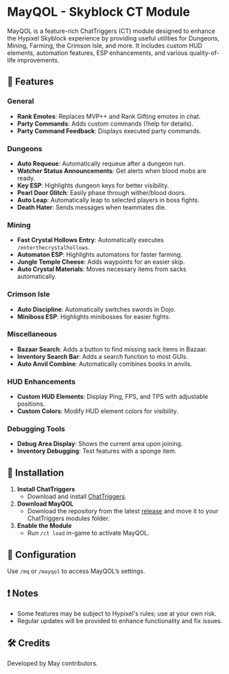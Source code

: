 # MayQOL - Skyblock CT Module  

MayQOL is a feature-rich ChatTriggers (CT) module designed to enhance the Hypixel Skyblock experience by providing useful utilities for Dungeons, Mining, Farming, the Crimson Isle, and more. It includes custom HUD elements, automation features, ESP enhancements, and various quality-of-life improvements.

## 📌 Features  

### **General**  
- **Rank Emotes**: Replaces MVP++ and Rank Gifting emotes in chat.  
- **Party Commands**: Adds custom commands (!help for details).  
- **Party Command Feedback**: Displays executed party commands.  

### **Dungeons**  
- **Auto Requeue**: Automatically requeue after a dungeon run.  
- **Watcher Status Announcements**: Get alerts when blood mobs are ready.  
- **Key ESP**: Highlights dungeon keys for better visibility.  
- **Pearl Door Glitch**: Easily phase through wither/blood doors.  
- **Auto Leap**: Automatically leap to selected players in boss fights.  
- **Death Hater**: Sends messages when teammates die.  

### **Mining**  
- **Fast Crystal Hollows Entry**: Automatically executes `/enterthecrystalhollows`.  
- **Automaton ESP**: Highlights automatons for faster farming.  
- **Jungle Temple Cheese**: Adds waypoints for an easier skip.  
- **Auto Crystal Materials**: Moves necessary items from sacks automatically.  

### **Crimson Isle**  
- **Auto Discipline**: Automatically switches swords in Dojo.  
- **Miniboss ESP**: Highlights minibosses for easier fights.  

### **Miscellaneous**  
- **Bazaar Search**: Adds a button to find missing sack items in Bazaar.  
- **Inventory Search Bar**: Adds a search function to most GUIs.  
- **Auto Anvil Combine**: Automatically combines books in anvils.  

### **HUD Enhancements**  
- **Custom HUD Elements**: Display Ping, FPS, and TPS with adjustable positions.  
- **Custom Colors**: Modify HUD element colors for visibility.  

### **Debugging Tools**  
- **Debug Area Display**: Shows the current area upon joining.  
- **Inventory Debugging**: Test features with a sponge item.  

## 🔧 Installation  

1. **Install ChatTriggers**  
   - Download and install [ChatTriggers](https://www.chattriggers.com/).  
2. **Download MayQOL**  
   - Download the repository from the latest [release](https://github.com/MayMinecraft/MayQOL/releases) and move it to your ChatTriggers modules folder.  
3. **Enable the Module**  
   - Run `/ct load` in-game to activate MayQOL.  

## 📜 Configuration  

Use `/mq` or `/mayqol` to access MayQOL’s settings.  

## ❗ Notes  

- Some features may be subject to Hypixel's rules; use at your own risk.  
- Regular updates will be provided to enhance functionality and fix issues.  

## 🛠️ Credits  

Developed by May contributors.
